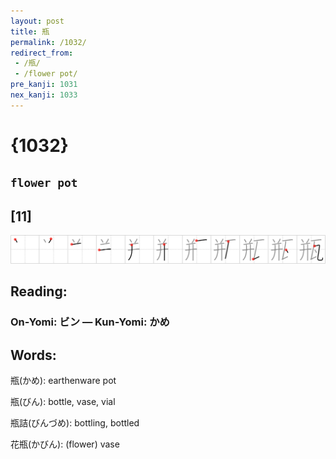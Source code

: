 ```yaml
---
layout: post
title: 瓶
permalink: /1032/
redirect_from:
 - /瓶/
 - /flower pot/
pre_kanji: 1031
nex_kanji: 1033
---
```


# {1032}

## `flower pot`

## [11]

<div class="stroke"><img src="../images/E793B6.png" /></div>

## Reading:

### On-Yomi: ビン &mdash; Kun-Yomi: かめ

## Words:

瓶(かめ): earthenware pot

瓶(びん): bottle, vase, vial

瓶詰(びんづめ): bottling, bottled

花瓶(かびん): (flower) vase
